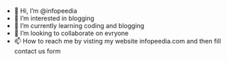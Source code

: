 - 👋 Hi, I’m @infopeedia
- 👀 I’m interested in blogging
- 🌱 I’m currently learning coding and blogging
- 💞️ I’m looking to collaborate on evryone
- 📫 How to reach me by visting my website infopeedia.com and then fill contact us form

<!---
infopeedia/infopeedia is a ✨ special ✨ repository because its `README.md` (this file) appears on your GitHub profile.
You can click the Preview link to take a look at your changes.
--->
